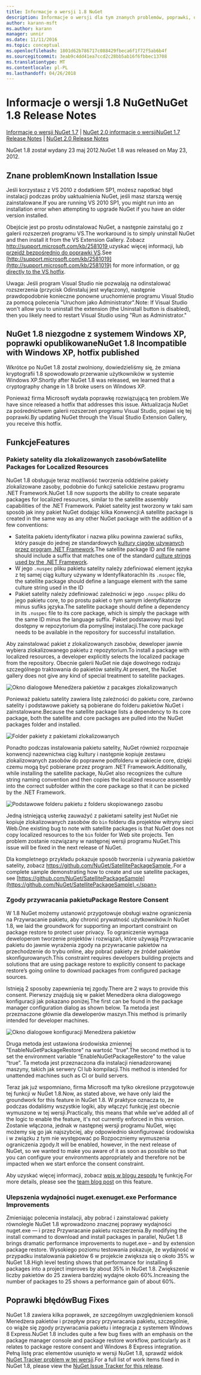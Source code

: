```yaml
---
title: Informacje o wersji 1.8 NuGet
description: Informacje o wersji dla tym znanych problemów, poprawki, dodatkowe funkcje i dcr 1.8 NuGet.
author: karann-msft
ms.author: karann
manager: unnir
ms.date: 11/11/2016
ms.topic: conceptual
ms.openlocfilehash: 1801d62b786717c088429fbeca6f1f72f5ab6b4f
ms.sourcegitcommit: 3eab9c4dd41ea7ccd2c28bb5ab16f6fbbec13708
ms.translationtype: MT
ms.contentlocale: pl-PL
ms.lasthandoff: 04/26/2018
---
```

# <a name="nuget-18-release-notes"></a><span data-ttu-id="10932-103">Informacje o wersji 1.8 NuGet</span><span class="sxs-lookup"><span data-stu-id="10932-103">NuGet 1.8 Release Notes</span></span>

<span data-ttu-id="10932-104">[Informacje o wersji NuGet 1.7](../release-notes/nuget-1.7.md) | [NuGet 2.0 informacje o wersji](../release-notes/nuget-2.0.md)</span><span class="sxs-lookup"><span data-stu-id="10932-104">[NuGet 1.7 Release Notes](../release-notes/nuget-1.7.md) | [NuGet 2.0 Release Notes](../release-notes/nuget-2.0.md)</span></span>

<span data-ttu-id="10932-105">NuGet 1.8 został wydany 23 maj 2012.</span><span class="sxs-lookup"><span data-stu-id="10932-105">NuGet 1.8 was released on May 23, 2012.</span></span>

## <a name="known-installation-issue"></a><span data-ttu-id="10932-106">Znane problem</span><span class="sxs-lookup"><span data-stu-id="10932-106">Known Installation Issue</span></span>
<span data-ttu-id="10932-107">Jeśli korzystasz z VS 2010 z dodatkiem SP1, możesz napotkać błąd instalacji podczas próby uaktualnienia NuGet, jeśli masz starszą wersję zainstalowane.</span><span class="sxs-lookup"><span data-stu-id="10932-107">If you are running VS 2010 SP1, you might run into an installation error when attempting to upgrade NuGet if you have an older version installed.</span></span>

<span data-ttu-id="10932-108">Obejście jest po prostu odinstalować NuGet, a następnie zainstaluj go z galerii rozszerzeń programu VS.</span><span class="sxs-lookup"><span data-stu-id="10932-108">The workaround is to simply uninstall NuGet and then install it from the VS Extension Gallery.</span></span>  <span data-ttu-id="10932-109">Zobacz [ http://support.microsoft.com/kb/2581019 ](http://support.microsoft.com/kb/2581019) uzyskać więcej informacji, lub [przejdź bezpośrednio do poprawki VS](http://bit.ly/vsixcertfix).</span><span class="sxs-lookup"><span data-stu-id="10932-109">See [http://support.microsoft.com/kb/2581019](http://support.microsoft.com/kb/2581019) for more information, or [go directly to the VS hotfix](http://bit.ly/vsixcertfix).</span></span>

<span data-ttu-id="10932-110">Uwaga: Jeśli program Visual Studio nie pozwalają na odinstalować rozszerzenia (przycisk Odinstaluj jest wyłączony), następnie prawdopodobnie konieczne ponowne uruchomienie programu Visual Studio za pomocą polecenia "Uruchom jako Administrator".</span><span class="sxs-lookup"><span data-stu-id="10932-110">Note: If Visual Studio won't allow you to uninstall the extension (the Uninstall button is disabled), then you likely need to restart Visual Studio using "Run as Administrator."</span></span>

## <a name="nuget-18-incompatible-with-windows-xp-hotfix-published"></a><span data-ttu-id="10932-111">NuGet 1.8 niezgodne z systemem Windows XP, poprawki opublikowane</span><span class="sxs-lookup"><span data-stu-id="10932-111">NuGet 1.8 Incompatible with Windows XP, hotfix published</span></span>

<span data-ttu-id="10932-112">Wkrótce po NuGet 1.8 został zwolniony, dowiedzieliśmy się, że zmiana kryptografii 1.8 spowodowało przerwanie użytkowników w systemie Windows XP.</span><span class="sxs-lookup"><span data-stu-id="10932-112">Shortly after NuGet 1.8 was released, we learned that a cryptography change in 1.8 broke users on Windows XP.</span></span>

<span data-ttu-id="10932-113">Ponieważ firma Microsoft wydała poprawkę rozwiązującą ten problem.</span><span class="sxs-lookup"><span data-stu-id="10932-113">We have since released a hotfix that addresses this issue.</span></span>  <span data-ttu-id="10932-114">Aktualizacja NuGet za pośrednictwem galerii rozszerzeń programu Visual Studio, pojawi się tej poprawki.</span><span class="sxs-lookup"><span data-stu-id="10932-114">By updating NuGet through the Visual Studio Extension Gallery, you receive this hotfix.</span></span>

## <a name="features"></a><span data-ttu-id="10932-115">Funkcje</span><span class="sxs-lookup"><span data-stu-id="10932-115">Features</span></span>

### <a name="satellite-packages-for-localized-resources"></a><span data-ttu-id="10932-116">Pakiety satelity dla zlokalizowanych zasobów</span><span class="sxs-lookup"><span data-stu-id="10932-116">Satellite Packages for Localized Resources</span></span>
<span data-ttu-id="10932-117">NuGet 1.8 obsługuje teraz możliwość tworzenia oddzielne pakiety zlokalizowane zasoby, podobnie do funkcji satelickie zestawu programu .NET Framework.</span><span class="sxs-lookup"><span data-stu-id="10932-117">NuGet 1.8 now supports the ability to create separate packages for localized resources, similar to the satellite assembly capabilities of the .NET Framework.</span></span>  <span data-ttu-id="10932-118">Pakiet satelity jest tworzony w taki sam sposób jak inny pakiet NuGet dodając kilka Konwencji:</span><span class="sxs-lookup"><span data-stu-id="10932-118">A satellite package is created in the same way as any other NuGet package with the addition of a few conventions:</span></span>

* <span data-ttu-id="10932-119">Satelita pakietu identyfikator i nazwa pliku powinna zawierać sufiks, który pasuje do jednej ze standardowych [kultury ciągów używanych przez program .NET Framework](http://msdn.microsoft.com/goglobal/bb896001.aspx).</span><span class="sxs-lookup"><span data-stu-id="10932-119">The satellite package ID and file name should include a suffix that matches one of the standard [culture strings used by the .NET Framework](http://msdn.microsoft.com/goglobal/bb896001.aspx).</span></span>
* <span data-ttu-id="10932-120">W jego `.nuspec` pliku pakietu satelity należy zdefiniować element języka z tej samej ciąg kultury używany w Identyfikatorach</span><span class="sxs-lookup"><span data-stu-id="10932-120">In its `.nuspec` file, the satellite package should define a language element with the same culture string used in the ID</span></span>
* <span data-ttu-id="10932-121">Pakiet satelity należy zdefiniować zależności w jego `.nuspec` pliku do jego pakietu core, to po prostu pakiet o tym samym identyfikatorze minus sufiks języka.</span><span class="sxs-lookup"><span data-stu-id="10932-121">The satellite package should define a dependency in its `.nuspec` file to its core package, which is simply the package with the same ID minus the language suffix.</span></span>  <span data-ttu-id="10932-122">Pakiet podstawowy musi być dostępny w repozytorium dla pomyślnej instalacji.</span><span class="sxs-lookup"><span data-stu-id="10932-122">The core package needs to be available in the repository for successful installation.</span></span>

<span data-ttu-id="10932-123">Aby zainstalować pakiet z zlokalizowanych zasobów, deweloper jawnie wybiera zlokalizowanego pakietu z repozytorium.</span><span class="sxs-lookup"><span data-stu-id="10932-123">To install a package with localized resources, a developer explicitly selects the localized package from the repository.</span></span> <span data-ttu-id="10932-124">Obecnie galerii NuGet nie daje dowolnego rodzaju szczególnego traktowania do pakietów satelity.</span><span class="sxs-lookup"><span data-stu-id="10932-124">At present, the NuGet gallery does not give any kind of special treatment to satellite packages.</span></span>

![Okno dialogowe Menedżera pakietów z pacakges zlokalizowanych](./media/dlg-w-loc-packs.png)

<span data-ttu-id="10932-126">Ponieważ pakietu satelity zawiera listę zależności do pakietu core, zarówno satelity i podstawowe pakiety są pobierane do folderu pakietów NuGet i zainstalowane.</span><span class="sxs-lookup"><span data-stu-id="10932-126">Because the satellite package lists a dependency to its core package, both the satellite and core packages are pulled into the NuGet packages folder and installed.</span></span>

![Folder pakiety z pakietami zlokalizowanych](./media/fldr-loc-packs.png)

<span data-ttu-id="10932-128">Ponadto podczas instalowania pakietu satelity, NuGet również rozpoznaje konwencji nazewnictwa ciąg kultury i następnie kopiuje zestawu zlokalizowanych zasobów do poprawne podfolderu w pakiecie core, dzięki czemu mogą być pobierane przez program .NET Framework.</span><span class="sxs-lookup"><span data-stu-id="10932-128">Additionally, while installing the satellite package, NuGet also recognizes the culture string naming convention and then copies the localized resource assembly into the correct subfolder within the core package so that it can be picked by the .NET Framework.</span></span>

![Podstawowe folderu pakietu z folderu skopiowanego zasobu](./media/fldr-copied-loc.png)

<span data-ttu-id="10932-130">Jedną istniejącą usterkę zauważyć z pakietami satelity jest NuGet nie kopiuje zlokalizowanych zasobów do `bin` folderu dla projektów witryny sieci Web.</span><span class="sxs-lookup"><span data-stu-id="10932-130">One existing bug to note with satellite packages is that NuGet does not copy localized resources to the `bin` folder for Web site projects.</span></span>  <span data-ttu-id="10932-131">Ten problem zostanie rozwiązany w następnej wersji programu NuGet.</span><span class="sxs-lookup"><span data-stu-id="10932-131">This issue will be fixed in the next release of NuGet.</span></span>

<span data-ttu-id="10932-132">Dla kompletnego przykładu pokazuje sposób tworzenia i używania pakietów satelity, zobacz [ https://github.com/NuGet/SatellitePackageSample ](https://github.com/NuGet/SatellitePackageSample).</span><span class="sxs-lookup"><span data-stu-id="10932-132">For a complete sample demonstrating how to create and use satellite packages, see [https://github.com/NuGet/SatellitePackageSample](https://github.com/NuGet/SatellitePackageSample).</span></span>

### <a name="package-restore-consent"></a><span data-ttu-id="10932-133">Zgody przywracania pakietu</span><span class="sxs-lookup"><span data-stu-id="10932-133">Package Restore Consent</span></span>
<span data-ttu-id="10932-134">W 1.8 NuGet możemy ustanowić przygotowuje obsługi ważne ograniczenia na Przywracanie pakietu, aby chronić prywatność użytkowników.</span><span class="sxs-lookup"><span data-stu-id="10932-134">In NuGet 1.8, we laid the groundwork for supporting an important constraint on package restore to protect user privacy.</span></span> <span data-ttu-id="10932-135">To ograniczenie wymaga deweloperom tworzenie projektów i rozwiązań, które używają Przywracanie pakietu do jawnie wyrażenia zgody na przywracanie pakietów na przechodzenie do trybu online, aby pobrać pakiety ze źródeł pakietów skonfigurowanych.</span><span class="sxs-lookup"><span data-stu-id="10932-135">This constraint requires developers building projects and solutions that are using package restore to explicitly consent to package restore’s going online to download packages from configured package sources.</span></span>

<span data-ttu-id="10932-136">Istnieją 2 sposoby zapewnienia tej zgody.</span><span class="sxs-lookup"><span data-stu-id="10932-136">There are 2 ways to provide this consent.</span></span> <span data-ttu-id="10932-137">Pierwszy znajdują się w pakiet Menedżera okna dialogowego konfiguracji jak pokazano poniżej.</span><span class="sxs-lookup"><span data-stu-id="10932-137">The first can be found in the package manager configuration dialog as shown below.</span></span>  <span data-ttu-id="10932-138">Ta metoda jest przeznaczone głównie dla deweloperów maszyn.</span><span class="sxs-lookup"><span data-stu-id="10932-138">This method is primarily intended for developer machines.</span></span>

![Okno dialogowe konfiguracji Menedżera pakietów](./media/pr-consent-configdlg.png)

<span data-ttu-id="10932-140">Druga metoda jest ustawiona środowiska zmiennej "EnableNuGetPackageRestore" na wartość "true".</span><span class="sxs-lookup"><span data-stu-id="10932-140">The second method is to set the environment variable “EnableNuGetPackageRestore” to the value “true”.</span></span>  <span data-ttu-id="10932-141">Ta metoda jest przeznaczona dla instalacji nienadzorowanej maszyny, takich jak serwery CI lub kompilacji.</span><span class="sxs-lookup"><span data-stu-id="10932-141">This method is intended for unattended machines such as CI or build servers.</span></span>

<span data-ttu-id="10932-142">Teraz jak już wspomniano, firma Microsoft ma tylko określone przygotowuje tej funkcji w NuGet 1.8.</span><span class="sxs-lookup"><span data-stu-id="10932-142">Now, as stated above, we have only laid the groundwork for this feature in NuGet 1.8.</span></span>  <span data-ttu-id="10932-143">W praktyce oznacza to, że podczas dodaliśmy wszystkie logiki, aby włączyć funkcję jest obecnie wymuszone w tej wersji.</span><span class="sxs-lookup"><span data-stu-id="10932-143">Practically, this means that while we’ve added all of the logic to enable the feature, it's not currently enforced in this version.</span></span> <span data-ttu-id="10932-144">Zostanie włączona, jednak w następnej wersji programu NuGet, więc możemy się go jak najszybciej, aby odpowiednio skonfigurować środowiska i w związku z tym nie występować po Rozpoczniemy wymuszenia ograniczenia zgody.</span><span class="sxs-lookup"><span data-stu-id="10932-144">It will be enabled, however, in the next release of NuGet, so we wanted to make you aware of it as soon as possible so that you can configure your environments appropriately and therefore not be impacted when we start enforce the consent constraint.</span></span>

<span data-ttu-id="10932-145">Aby uzyskać więcej informacji, zobacz [wpis w blogu zespołu](http://blog.nuget.org/20120518/package-restore-and-consent.html) tę funkcję.</span><span class="sxs-lookup"><span data-stu-id="10932-145">For more details, please see the [team blog post](http://blog.nuget.org/20120518/package-restore-and-consent.html) on this feature.</span></span>

### <a name="nugetexe-performance-improvements"></a><span data-ttu-id="10932-146">Ulepszenia wydajności nuget.exe</span><span class="sxs-lookup"><span data-stu-id="10932-146">nuget.exe Performance Improvements</span></span>
<span data-ttu-id="10932-147">Zmieniając polecenia instalacji, aby pobrać i zainstalować pakiety równolegle NuGet 1.8 wprowadzono znacznej poprawy wydajności nuget.exe — i przez Przywracanie pakietu rozszerzenia.</span><span class="sxs-lookup"><span data-stu-id="10932-147">By modifying the install command to download and install packages in parallel, NuGet 1.8 brings dramatic performance improvements to nuget.exe – and by extension package restore.</span></span>  <span data-ttu-id="10932-148">Wysokiego poziomu testowania pokazuje, że wydajność w przypadku instalowania pakietów 6 w projekcie zwiększa się o około 35% w NuGet 1.8.</span><span class="sxs-lookup"><span data-stu-id="10932-148">High level testing shows that performance for installing 6 packages into a project improves by about 35% in NuGet 1.8.</span></span>  <span data-ttu-id="10932-149">Zwiększenie liczby pakietów do 25 zawiera bardziej wydajne około 60%.</span><span class="sxs-lookup"><span data-stu-id="10932-149">Increasing the number of packages to 25 shows a performance gain of about 60%.</span></span>

## <a name="bug-fixes"></a><span data-ttu-id="10932-150">Poprawki błędów</span><span class="sxs-lookup"><span data-stu-id="10932-150">Bug Fixes</span></span>
<span data-ttu-id="10932-151">NuGet 1.8 zawiera kilka poprawek, ze szczególnym uwzględnieniem konsoli Menedżera pakietów i przepływ pracy przywracania pakietu, szczególnie, co wiąże się zgody przywracania pakietu i integracja z systemem Windows 8 Express.</span><span class="sxs-lookup"><span data-stu-id="10932-151">NuGet 1.8 includes quite a few bug fixes with an emphasis on the package manager console and package restore workflow, particularly as it relates to package restore consent and Windows 8 Express integration.</span></span>
<span data-ttu-id="10932-152">Pełną listę prac elementów usunięto w wersji NuGet 1.8, sprawdź widok [NuGet Tracker problem w tej wersji](http://nuget.codeplex.com/workitem/list/advanced?keyword=&status=Closed&type=All&priority=All&release=NuGet%201.8&assignedTo=All&component=All&sortField=Votes&sortDirection=Descending&page=0).</span><span class="sxs-lookup"><span data-stu-id="10932-152">For a full list of work items fixed in NuGet 1.8, please view the [NuGet Issue Tracker for this release](http://nuget.codeplex.com/workitem/list/advanced?keyword=&status=Closed&type=All&priority=All&release=NuGet%201.8&assignedTo=All&component=All&sortField=Votes&sortDirection=Descending&page=0).</span></span>
